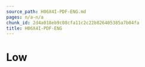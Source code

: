 ```yaml
---
source_path: H06X4I-PDF-ENG.md
pages: n/a-n/a
chunk_id: 2d4a018eb9c08cfa11c2c22b826405385a7b04fa
title: H06X4I-PDF-ENG
---
```

# Low
